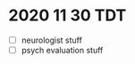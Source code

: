 # 2020 11 30 TDT

- [ ] neurologist stuff
- [ ] psych evaluation stuff
<!--
- [x] meet with ACADV during office hours
- [x] look into Covid-19 testing
- [x] there's a lot of stuff you forgot at home
-->
